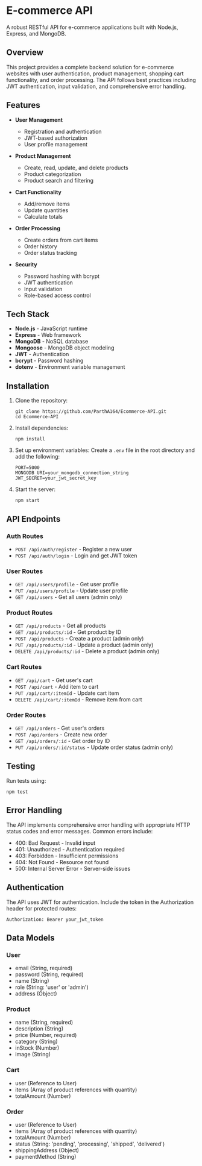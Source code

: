# E-commerce API

A robust RESTful API for e-commerce applications built with Node.js, Express, and MongoDB.

## Overview

This project provides a complete backend solution for e-commerce websites with user authentication, product management, shopping cart functionality, and order processing. The API follows best practices including JWT authentication, input validation, and comprehensive error handling.

## Features

- **User Management**
  - Registration and authentication
  - JWT-based authorization
  - User profile management

- **Product Management**
  - Create, read, update, and delete products
  - Product categorization
  - Product search and filtering

- **Cart Functionality**
  - Add/remove items
  - Update quantities
  - Calculate totals

- **Order Processing**
  - Create orders from cart items
  - Order history
  - Order status tracking

- **Security**
  - Password hashing with bcrypt
  - JWT authentication
  - Input validation
  - Role-based access control

## Tech Stack

- **Node.js** - JavaScript runtime
- **Express** - Web framework
- **MongoDB** - NoSQL database
- **Mongoose** - MongoDB object modeling
- **JWT** - Authentication
- **bcrypt** - Password hashing
- **dotenv** - Environment variable management

## Installation

1. Clone the repository:
   ```
   git clone https://github.com/ParthA164/Ecommerce-API.git
   cd Ecommerce-API
   ```

2. Install dependencies:
   ```
   npm install
   ```

3. Set up environment variables:
   Create a `.env` file in the root directory and add the following:
   ```
   PORT=5000
   MONGODB_URI=your_mongodb_connection_string
   JWT_SECRET=your_jwt_secret_key
   
   ```

4. Start the server:
   ```
   npm start
   ```

## API Endpoints

### Auth Routes
- `POST /api/auth/register` - Register a new user
- `POST /api/auth/login` - Login and get JWT token

### User Routes
- `GET /api/users/profile` - Get user profile
- `PUT /api/users/profile` - Update user profile
- `GET /api/users` - Get all users (admin only)

### Product Routes
- `GET /api/products` - Get all products
- `GET /api/products/:id` - Get product by ID
- `POST /api/products` - Create a product (admin only)
- `PUT /api/products/:id` - Update a product (admin only)
- `DELETE /api/products/:id` - Delete a product (admin only)

### Cart Routes
- `GET /api/cart` - Get user's cart
- `POST /api/cart` - Add item to cart
- `PUT /api/cart/:itemId` - Update cart item
- `DELETE /api/cart/:itemId` - Remove item from cart

### Order Routes
- `GET /api/orders` - Get user's orders
- `POST /api/orders` - Create new order
- `GET /api/orders/:id` - Get order by ID
- `PUT /api/orders/:id/status` - Update order status (admin only)

## Testing

Run tests using:
```
npm test
```

## Error Handling

The API implements comprehensive error handling with appropriate HTTP status codes and error messages. Common errors include:

- 400: Bad Request - Invalid input
- 401: Unauthorized - Authentication required
- 403: Forbidden - Insufficient permissions
- 404: Not Found - Resource not found
- 500: Internal Server Error - Server-side issues

## Authentication

The API uses JWT for authentication. Include the token in the Authorization header for protected routes:

```
Authorization: Bearer your_jwt_token
```

## Data Models

### User
- email (String, required)
- password (String, required)
- name (String)
- role (String: 'user' or 'admin')
- address (Object)

### Product
- name (String, required)
- description (String)
- price (Number, required)
- category (String)
- inStock (Number)
- image (String)

### Cart
- user (Reference to User)
- items (Array of product references with quantity)
- totalAmount (Number)

### Order
- user (Reference to User)
- items (Array of product references with quantity)
- totalAmount (Number)
- status (String: 'pending', 'processing', 'shipped', 'delivered')
- shippingAddress (Object)
- paymentMethod (String)



